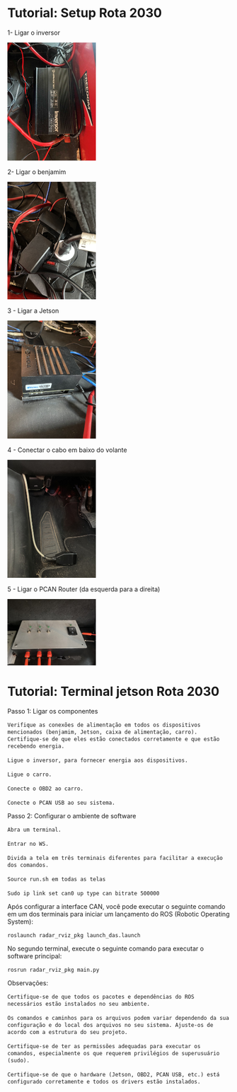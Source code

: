 # Tutorial: Setup Rota 2030  
1- Ligar o inversor

<img src="media\Inversor_ROTA2030.jpg"
width="200px"/>

2- Ligar o benjamim

<img src="media\Benjamin_ROTA203-.jpg"
width="200px"/>

3 - Ligar a Jetson
 
<img src="media\Jetson_ROTA2030.jpg"
width="200px"/>

4 - Conectar o cabo em baixo do volante

<img src="media\Cabo_ROTA2030"
width="200px"/>

5 - Ligar o PCAN Router (da esquerda para a direita)

<img src="media\PCANRouter_ROTA2030"
width="200px"/>

# Tutorial: Terminal jetson Rota 2030

Passo 1: Ligar os componentes

    Verifique as conexões de alimentação em todos os dispositivos mencionados (benjamim, Jetson, caixa de alimentação, carro). Certifique-se de que eles estão conectados corretamente e que estão recebendo energia.

    Ligue o inversor, para fornecer energia aos dispositivos.

    Ligue o carro.

    Conecte o OBD2 ao carro.

    Conecte o PCAN USB ao seu sistema.

Passo 2: Configurar o ambiente de software

    Abra um terminal.

    Entrar no WS.

    Divida a tela em três terminais diferentes para facilitar a execução dos comandos.

    Source run.sh em todas as telas

    Sudo ip link set can0 up type can bitrate 500000

Após configurar a interface CAN, você pode executar o seguinte comando em um dos terminais para iniciar um lançamento do ROS (Robotic Operating System):

    roslaunch radar_rviz_pkg launch_das.launch

No segundo terminal, execute o seguinte comando para executar o software principal:

    rosrun radar_rviz_pkg main.py


Observações:

    Certifique-se de que todos os pacotes e dependências do ROS necessários estão instalados no seu ambiente.

    Os comandos e caminhos para os arquivos podem variar dependendo da sua configuração e do local dos arquivos no seu sistema. Ajuste-os de acordo com a estrutura do seu projeto.

    Certifique-se de ter as permissões adequadas para executar os comandos, especialmente os que requerem privilégios de superusuário (sudo).

    Certifique-se de que o hardware (Jetson, OBD2, PCAN USB, etc.) está configurado corretamente e todos os drivers estão instalados.







